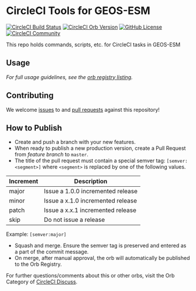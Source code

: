 # CircleCI Tools for GEOS-ESM

[![CircleCI Build Status](https://circleci.com/gh/GEOS-ESM/circleci-tools.svg?style=shield "CircleCI Build Status")](https://circleci.com/gh/GEOS-ESM/circleci-tools) [![CircleCI Orb Version](https://badges.circleci.com/orbs/geos-esm/circleci-tools.svg)](https://circleci.com/orbs/registry/orb/geos-esm/circleci-tools) [![GitHub License](https://img.shields.io/badge/license-MIT-lightgrey.svg)](https://raw.githubusercontent.com/GEOS-ESM/circleci-tools/master/LICENSE) [![CircleCI Community](https://img.shields.io/badge/community-CircleCI%20Discuss-343434.svg)](https://discuss.circleci.com/c/ecosystem/orbs)


This repo holds commands, scripts, etc. for CircleCI tasks in GEOS-ESM

## Usage

_For full usage guidelines, see the [orb registry listing](https://circleci.com/orbs/registry/orb/geos-esm/circleci-tools)._

## Contributing

We welcome [issues](https://github.com/GEOS-ESM/circleci-tools/issues) to and [pull requests](https://github.com/GEOS-ESM/circleci-tools/pulls) against this repository!

## How to Publish

* Create and push a branch with your new features.
* When ready to publish a new production version, create a Pull Request from _feature branch_ to `master`.
* The title of the pull request must contain a special semver tag: `[semver:<segment>]` where `<segment>` is replaced by one of the following values.

| Increment  | Description                       |
| ---------- | -----------                       |
| major      | Issue a 1.0.0 incremented release |
| minor      | Issue a x.1.0 incremented release |
| patch      | Issue a x.x.1 incremented release |
| skip       | Do not issue a release            |

Example: `[semver:major]`

* Squash and merge. Ensure the semver tag is preserved and entered as a part of the commit message.
* On merge, after manual approval, the orb will automatically be published to the Orb Registry.

For further questions/comments about this or other orbs, visit the Orb Category of [CircleCI Discuss](https://discuss.circleci.com/c/orbs).

